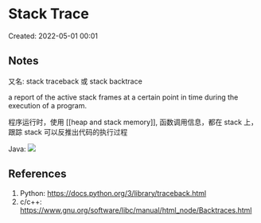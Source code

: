 # Stack Trace

Created: 2022-05-01 00:01

## Notes
又名: stack traceback 或 stack backtrace

a report of the active stack frames at a certain point in time during the execution of a program.

程序运行时，使用 [[heap and stack memory]], 函数调用信息，都在 stack 上，跟踪 stack 可以反推出代码的执行过程

Java:
![](https://tva1.sinaimg.cn/large/e6c9d24egy1h1s6ystkyrj20kg03maad.jpg)

## References

1. Python: https://docs.python.org/3/library/traceback.html
2. c/c++: https://www.gnu.org/software/libc/manual/html_node/Backtraces.html
